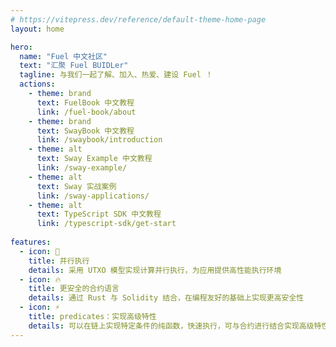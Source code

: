 ```yaml
---
# https://vitepress.dev/reference/default-theme-home-page
layout: home

hero:
  name: "Fuel 中文社区"
  text: "汇聚 Fuel BUIDLer"
  tagline: 与我们一起了解、加入、热爱、建设 Fuel ！
  actions:
    - theme: brand
      text: FuelBook 中文教程
      link: /fuel-book/about
    - theme: brand
      text: SwayBook 中文教程
      link: /swaybook/introduction
    - theme: alt
      text: Sway Example 中文教程
      link: /sway-example/
    - theme: alt
      text: Sway 实战案例
      link: /sway-applications/
    - theme: alt
      text: TypeScript SDK 中文教程
      link: /typescript-sdk/get-start
      
features:
  - icon: 🎉
    title: 并行执行
    details: 采用 UTXO 模型实现计算并行执行，为应用提供高性能执行环境
  - icon: 🔥
    title: 更安全的合约语言
    details: 通过 Rust 与 Solidity 结合，在编程友好的基础上实现更高安全性
  - icon: ⚡️
    title: predicates：实现高级特性
    details: 可以在链上实现特定条件的纯函数，快速执行，可与合约进行结合实现高级特性
---
```


